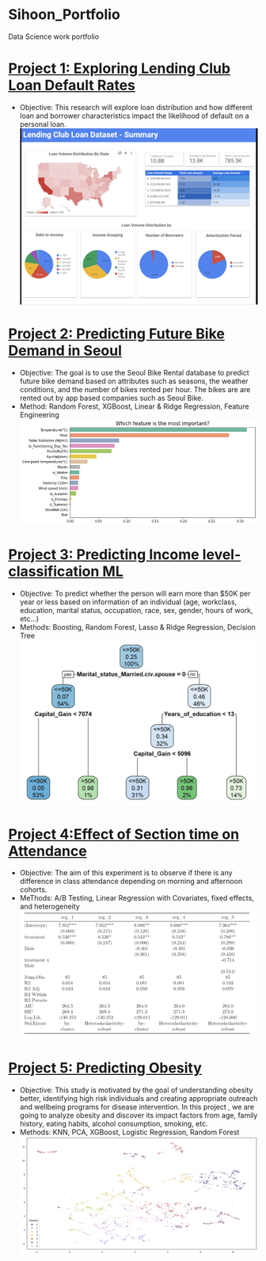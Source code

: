 # Sihoon_Portfolio
Data Science work portfolio

# [Project 1: Exploring Lending Club Loan Default Rates](https://github.com/soltaniehha/Business-Analytics-Toolbox/blob/master/docs/team-projects/Summer-2021/B2-Team7-Exploring-Lending-Club-Loan-Default-Rates.ipynb)
* Objective: This research will explore loan distribution and how different loan and borrower characteristics impact the likelihood of default on a personal loan.
![](https://github.com/Sihoon-Daniel/Sihoon_Portfolio/blob/main/images/Lending_Club.png)

# [Project 2: Predicting Future Bike Demand in Seoul](https://github.com/Sihoon-Daniel/Past_Projects/blob/main/02-Predicting-Seoul-Bike-Demand/A-Team5-Predicting-Seoul-Bike-Demand.ipynb)

* Objective: The goal is to use the Seoul Bike Rental database to predict future bike demand based on attributes such as seasons, the weather conditions, and the number of bikes rented per hour. The bikes are are rented out by app based companies such as Seoul Bike.
* Method: Random Forest, XGBoost, Linear & Ridge Regression, Feature Engineering
![](https://github.com/Sihoon-Daniel/Sihoon_Portfolio/blob/main/images/Bike_Demand.png)

# [Project 3: Predicting Income level- classification ML](https://github.com/Sihoon-Daniel/Past_Projects/tree/main/03-Predicting-Income-Classification)

* Objective: To predict whether the person will earn more than $50K per year or less based on information of an individual (age, workclass, education, marital status, occupation, race, sex, gender, hours of work, etc...)
* Methods: Boosting, Random Forest, Lasso & Ridge Regression, Decision Tree
![](https://github.com/Sihoon-Daniel/Sihoon_Portfolio/blob/main/images/Income_Classification.PNG)

# [Project 4:Effect of Section time on Attendance](https://github.com/Sihoon-Daniel/Past_Projects/tree/main/04-Attendance-and-Section-Time)

* Objective: The aim of this experiment is to observe if there is any difference in class attendance depending on morning and afternoon cohorts.
* MeThods: A/B Testing, Linear Regression with Covariates, fixed effects, and heterogeneity
![](https://github.com/Sihoon-Daniel/Sihoon_Portfolio/blob/main/images/Attendance.PNG)

# [Project 5: Predicting Obesity](https://github.com/Sihoon-Daniel/Past_Projects/blob/main/05-Predicting-Obesity/Predicting%20Obesity.ipynb)

* Objective: This study is motivated by the goal of understanding obesity better, identifying high risk individuals and creating appropriate outreach and wellbeing programs for disease intervention. In this project , we are going to analyze obesity and discover its impact factors from age, family history, eating habits, alcohol consumption, smoking, etc.
* Methods: KNN, PCA, XGBoost, Logistic Regression, Random Forest
![](https://github.com/Sihoon-Daniel/Sihoon_Portfolio/blob/main/images/Obesity.png)
